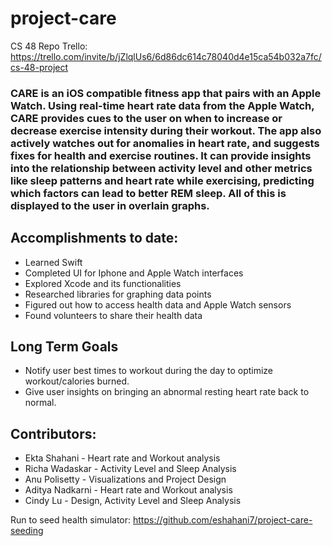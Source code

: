 # project-care
CS 48 Repo
Trello: https://trello.com/invite/b/jZlqlUs6/6d86dc614c78040d4e15ca54b032a7fc/cs-48-project 

### CARE is an iOS compatible fitness app that pairs with an Apple Watch. Using real-time heart rate data from the Apple Watch, CARE provides cues to the user on when to increase or decrease exercise intensity during their workout. The app also actively watches out for anomalies in heart rate, and suggests fixes for health and exercise routines. It can provide insights into the relationship between activity level and other metrics like sleep patterns and heart rate while exercising, predicting which factors can lead to better REM sleep. All of this is displayed to the user in overlain graphs.

## Accomplishments to date: 
* Learned Swift
* Completed UI for Iphone and Apple Watch interfaces
* Explored Xcode and its functionalities
* Researched libraries for graphing data points
* Figured out how to access health data and Apple Watch sensors
* Found volunteers to share their health data

## Long Term Goals
* Notify user best times to workout during the day to optimize workout/calories burned.
* Give user insights on bringing an abnormal resting heart rate back to normal.

## Contributors:
* Ekta Shahani - Heart rate and Workout analysis
* Richa Wadaskar - Activity Level and Sleep Analysis
* Anu Polisetty - Visualizations and Project Design
* Aditya Nadkarni - Heart rate and Workout analysis
* Cindy Lu - Design, Activity Level and Sleep Analysis

Run to seed health simulator: https://github.com/eshahani7/project-care-seeding 

